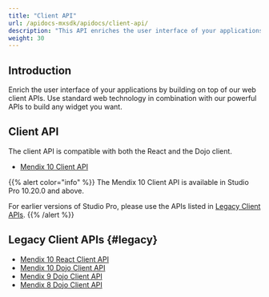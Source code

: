 ```yaml
---
title: "Client API"
url: /apidocs-mxsdk/apidocs/client-api/
description: "This API enriches the user interface of your applications by building on top of the Mendix web Client APIs."
weight: 30
---
```


## Introduction

Enrich the user interface of your applications by building on top of our web client APIs. Use standard web technology in combination with our powerful APIs to build any widget you want.

## Client API

The client API is compatible with both the React and the Dojo client.

* [Mendix 10 Client API](https://apidocs.rnd.mendix.com/10/client-mx-api/index.html)

{{% alert color="info" %}}
The Mendix 10 Client API is available in Studio Pro 10.20.0 and above. 

For earlier versions of Studio Pro, please use the APIs listed in [Legacy Client APIs](#legacy).
{{% /alert %}}

## Legacy Client APIs {#legacy}

* [Mendix 10 React Client API](https://apidocs.rnd.mendix.com/10/client-react/index.html)
* [Mendix 10 Dojo Client API](https://apidocs.rnd.mendix.com/10/client/index.html)
* [Mendix 9 Dojo Client API](https://apidocs.rnd.mendix.com/9/client/index.html)
* [Mendix 8 Dojo Client API](https://apidocs.rnd.mendix.com/8/client/index.html)

